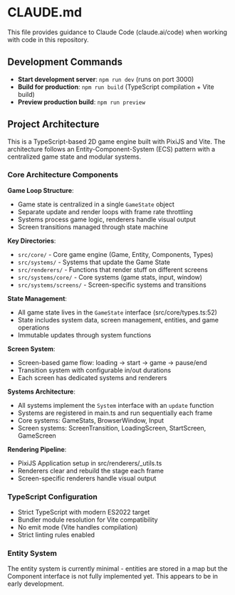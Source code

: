 # CLAUDE.md

This file provides guidance to Claude Code (claude.ai/code) when working with code in this repository.

## Development Commands

- **Start development server**: `npm run dev` (runs on port 3000)
- **Build for production**: `npm run build` (TypeScript compilation + Vite build)
- **Preview production build**: `npm run preview`

## Project Architecture

This is a TypeScript-based 2D game engine built with PixiJS and Vite. The architecture follows an Entity-Component-System (ECS) pattern with a centralized game state and modular systems.

### Core Architecture Components

**Game Loop Structure**:
- Game state is centralized in a single `GameState` object
- Separate update and render loops with frame rate throttling
- Systems process game logic, renderers handle visual output
- Screen transitions managed through state machine

**Key Directories**:
- `src/core/` - Core game engine (Game, Entity, Components, Types)
- `src/systems/` - Systems that update the Game State
- `src/renderers/` - Functions that render stuff on different screens
- `src/systems/core/` - Core systems (game stats, input, window)
- `src/systems/screens/` - Screen-specific systems and transitions

**State Management**:
- All game state lives in the `GameState` interface (src/core/types.ts:52)
- State includes system data, screen management, entities, and game operations
- Immutable updates through system functions

**Screen System**:
- Screen-based game flow: loading → start → game → pause/end
- Transition system with configurable in/out durations
- Each screen has dedicated systems and renderers

**Systems Architecture**:
- All systems implement the `System` interface with an `update` function
- Systems are registered in main.ts and run sequentially each frame
- Core systems: GameStats, BrowserWindow, Input
- Screen systems: ScreenTransition, LoadingScreen, StartScreen, GameScreen

**Rendering Pipeline**:
- PixiJS Application setup in src/renderers/_utils.ts
- Renderers clear and rebuild the stage each frame
- Screen-specific renderers handle visual output

### TypeScript Configuration

- Strict TypeScript with modern ES2022 target
- Bundler module resolution for Vite compatibility
- No emit mode (Vite handles compilation)
- Strict linting rules enabled

### Entity System

The entity system is currently minimal - entities are stored in a map but the Component interface is not fully implemented yet. This appears to be in early development.